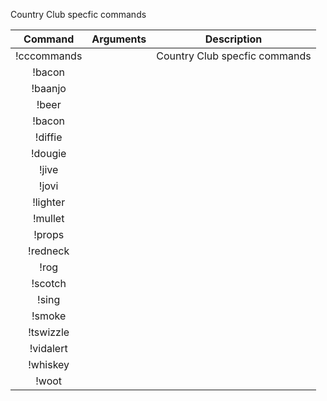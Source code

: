 Country Club specfic commands

|Command | Arguments |  Description |
|:------:|:---------:|:--------------------------------------:|
|!cccommands | | Country Club specfic commands |
|!bacon | | |
|!baanjo | | |
|!beer | | |
|!bacon | | |
|!diffie | | |
|!dougie | | |
|!jive | | |
|!jovi | | |
|!lighter | | |
|!mullet | | |
|!props | | |
|!redneck | | |
|!rog | | |
|!scotch | | |
|!sing | | |
|!smoke | | |
|!tswizzle | | |
|!vidalert | | |
|!whiskey | | |
|!woot | | |

